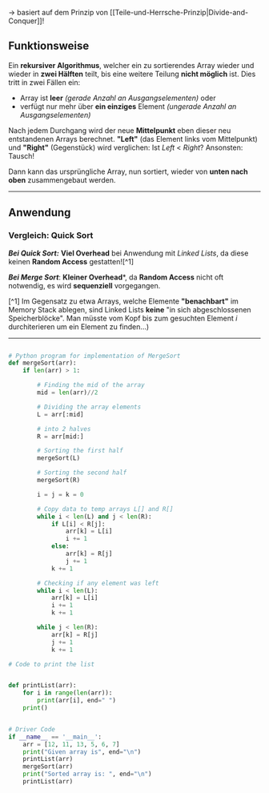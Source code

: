 
-> basiert auf dem Prinzip von [[Teile-und-Herrsche-Prinzip|Divide-and-Conquer]]!

## Funktionsweise

Ein **rekursiver Algorithmus**, welcher ein zu sortierendes Array wieder und wieder in **zwei Hälften** teilt, bis eine weitere Teilung **nicht möglich** ist. Dies tritt in zwei Fällen ein:
* Array ist **leer** *(gerade Anzahl an Ausgangselementen)* oder
*  verfügt nur mehr über **ein einziges** Element *(ungerade Anzahl an Ausgangselementen)*

Nach jedem Durchgang wird der neue **Mittelpunkt** eben dieser neu entstandenen Arrays berechnet. **"Left"** (das Element links vom Mittelpunkt) und **"Right"** (Gegenstück) wird verglichen: Ist _Left_ < _Right_? Ansonsten: Tausch!

Dann kann das ursprüngliche Array, nun sortiert, wieder von **unten nach oben** zusammengebaut werden.

------------------

## Anwendung

### Vergleich: Quick Sort

***Bei Quick Sort:*** **Viel Overhead** bei Anwendung mit *Linked Lists*, da diese keinen **Random Access** gestatten![^1] 

***Bei Merge Sort***: **Kleiner Overhead***, da **Random Access** nicht oft notwendig, es wird **sequenziell** vorgegangen.


[^1] Im Gegensatz zu etwa Arrays, welche Elemente **"benachbart"** im Memory Stack ablegen, sind Linked Lists **keine** "in sich abgeschlossenen Speicherblöcke". Man müsste vom Kopf bis zum gesuchten Element _i_ durchiterieren um ein Element zu finden...)


------------------

```python

# Python program for implementation of MergeSort
def mergeSort(arr):
	if len(arr) > 1:

		# Finding the mid of the array
		mid = len(arr)//2

		# Dividing the array elements
		L = arr[:mid]

		# into 2 halves
		R = arr[mid:]

		# Sorting the first half
		mergeSort(L)

		# Sorting the second half
		mergeSort(R)

		i = j = k = 0

		# Copy data to temp arrays L[] and R[]
		while i < len(L) and j < len(R):
			if L[i] < R[j]:
				arr[k] = L[i]
				i += 1
			else:
				arr[k] = R[j]
				j += 1
			k += 1

		# Checking if any element was left
		while i < len(L):
			arr[k] = L[i]
			i += 1
			k += 1

		while j < len(R):
			arr[k] = R[j]
			j += 1
			k += 1

# Code to print the list


def printList(arr):
	for i in range(len(arr)):
		print(arr[i], end=" ")
	print()


# Driver Code
if __name__ == '__main__':
	arr = [12, 11, 13, 5, 6, 7]
	print("Given array is", end="\n")
	printList(arr)
	mergeSort(arr)
	print("Sorted array is: ", end="\n")
	printList(arr)


```

